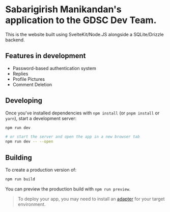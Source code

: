 
# Sabarigirish Manikandan's application to the GDSC Dev Team.

This is the website built using SvelteKit/Node.JS alongside a SQLite/Drizzle backend.

## Features in development

* Password-based authentication system
* Replies
* Profile Pictures
* Comment Deletion

## Developing

Once you've installed dependencies with `npm install` (or `pnpm install` or `yarn`), start a development server:

```bash
npm run dev

# or start the server and open the app in a new browser tab
npm run dev -- --open
```

## Building

To create a production version of:

```bash
npm run build
```

You can preview the production build with `npm run preview`.

> To deploy your app, you may need to install an [adapter](https://kit.svelte.dev/docs/adapters) for your target environment.

